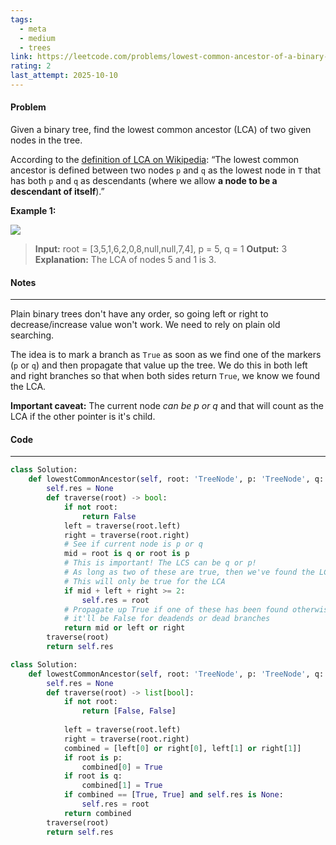 ```yaml
---
tags:
  - meta
  - medium
  - trees
link: https://leetcode.com/problems/lowest-common-ancestor-of-a-binary-tree/?envType=company&envId=facebook&favoriteSlug=facebook-thirty-days
rating: 2
last_attempt: 2025-10-10
---
```

#### Problem
Given a binary tree, find the lowest common ancestor (LCA) of two given nodes in the tree.

According to the [definition of LCA on Wikipedia](https://en.wikipedia.org/wiki/Lowest_common_ancestor): “The lowest common ancestor is defined between two nodes `p` and `q` as the lowest node in `T` that has both `p` and `q` as descendants (where we allow **a node to be a descendant of itself**).”

**Example 1:**

![](https://assets.leetcode.com/uploads/2018/12/14/binarytree.png)

>**Input:** root = [3,5,1,6,2,0,8,null,null,7,4], p = 5, q = 1
**Output:** 3
**Explanation:** The LCA of nodes 5 and 1 is 3.

#### Notes
---
Plain binary trees don't have any order, so going left or right to decrease/increase value won't work. We need to rely on plain old searching.

The idea is to mark a branch as `True` as soon as we find one of the markers (`p` or `q`) and then propagate that value up the tree. We do this in both left and right branches so that when both sides return `True`, we know we found the LCA.

**Important caveat:** The current node _can be p or q_ and that will count as the LCA if the other pointer is it's child.


#### Code
---

```python
class Solution:
    def lowestCommonAncestor(self, root: 'TreeNode', p: 'TreeNode', q: 'TreeNode') -> 'TreeNode':
        self.res = None
        def traverse(root) -> bool:
            if not root:
                return False
            left = traverse(root.left)
            right = traverse(root.right)
            # See if current node is p or q 
            mid = root is q or root is p
            # This is important! The LCS can be q or p!
            # As long as two of these are true, then we've found the LCS
			# This will only be true for the LCA
            if mid + left + right >= 2:
                self.res = root
            # Propagate up True if one of these has been found otherwise 
            # it'll be False for deadends or dead branches
            return mid or left or right
        traverse(root)
        return self.res
```

```python
class Solution:
    def lowestCommonAncestor(self, root: 'TreeNode', p: 'TreeNode', q: 'TreeNode') -> 'TreeNode':
        self.res = None
        def traverse(root) -> list[bool]:
            if not root:
                return [False, False]
            
            left = traverse(root.left)
            right = traverse(root.right)
            combined = [left[0] or right[0], left[1] or right[1]]
            if root is p:
                combined[0] = True
            if root is q:
                combined[1] = True
            if combined == [True, True] and self.res is None:
                self.res = root
            return combined
        traverse(root)
        return self.res
```